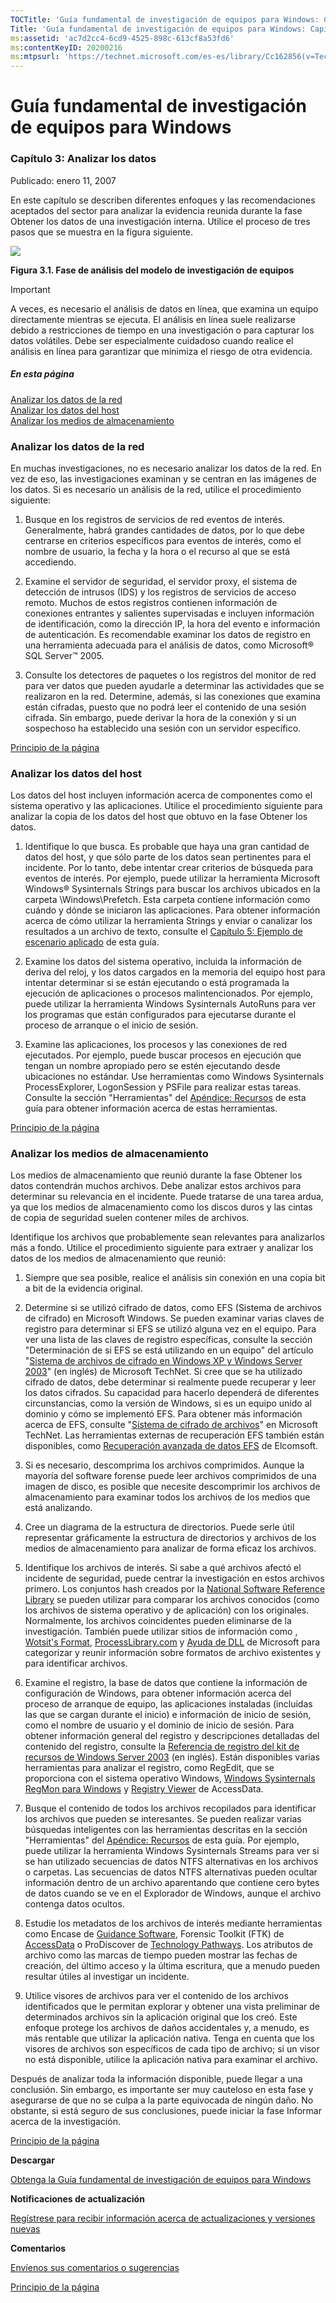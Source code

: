 ```yaml
---
TOCTitle: 'Guía fundamental de investigación de equipos para Windows: Capítulo 3: Analizar los datos'
Title: 'Guía fundamental de investigación de equipos para Windows: Capítulo 3: Analizar los datos'
ms:assetid: 'ac7d2cc4-6cd9-4525-898c-613cf8a53fd6'
ms:contentKeyID: 20200216
ms:mtpsurl: 'https://technet.microsoft.com/es-es/library/Cc162856(v=TechNet.10)'
---
```


Guía fundamental de investigación de equipos para Windows
=========================================================

### Capítulo 3: Analizar los datos

Publicado: enero 11, 2007

En este capítulo se describen diferentes enfoques y las recomendaciones aceptados del sector para analizar la evidencia reunida durante la fase Obtener los datos de una investigación interna. Utilice el proceso de tres pasos que se muestra en la figura siguiente.

![](images/Cc162856.3418ca95-8ff6-443f-9690-d85ed84a0e98(es-es,TechNet.10).gif)

**Figura 3.1. Fase de análisis del modelo de investigación de equipos**

> [!IMPORTANT]
> A veces, es necesario el análisis de datos en línea, que examina un equipo directamente mientras se ejecuta. El análisis en línea suele realizarse debido a restricciones de tiempo en una investigación o para capturar los datos volátiles. Debe ser especialmente cuidadoso cuando realice el análisis en línea para garantizar que minimiza el riesgo de otra evidencia. 

##### En esta página

[](#edaa)[Analizar los datos de la red](#edaa)  
[](#ecaa)[Analizar los datos del host](#ecaa)  
[](#ebaa)[Analizar los medios de almacenamiento](#ebaa)

### Analizar los datos de la red

En muchas investigaciones, no es necesario analizar los datos de la red. En vez de eso, las investigaciones examinan y se centran en las imágenes de los datos. Si es necesario un análisis de la red, utilice el procedimiento siguiente:

1.  Busque en los registros de servicios de red eventos de interés. Generalmente, habrá grandes cantidades de datos, por lo que debe centrarse en criterios específicos para eventos de interés, como el nombre de usuario, la fecha y la hora o el recurso al que se está accediendo.

2.  Examine el servidor de seguridad, el servidor proxy, el sistema de detección de intrusos (IDS) y los registros de servicios de acceso remoto. Muchos de estos registros contienen información de conexiones entrantes y salientes supervisadas e incluyen información de identificación, como la dirección IP, la hora del evento e información de autenticación. Es recomendable examinar los datos de registro en una herramienta adecuada para el análisis de datos, como Microsoft® SQL Server™ 2005.

3.  Consulte los detectores de paquetes o los registros del monitor de red para ver datos que pueden ayudarle a determinar las actividades que se realizaron en la red. Determine, además, si las conexiones que examina están cifradas, puesto que no podrá leer el contenido de una sesión cifrada. Sin embargo, puede derivar la hora de la conexión y si un sospechoso ha establecido una sesión con un servidor específico.

[](#mainsection)[Principio de la página](#mainsection)

### Analizar los datos del host

Los datos del host incluyen información acerca de componentes como el sistema operativo y las aplicaciones. Utilice el procedimiento siguiente para analizar la copia de los datos del host que obtuvo en la fase Obtener los datos.

1.  Identifique lo que busca. Es probable que haya una gran cantidad de datos del host, y que sólo parte de los datos sean pertinentes para el incidente. Por lo tanto, debe intentar crear criterios de búsqueda para eventos de interés. Por ejemplo, puede utilizar la herramienta Microsoft Windows® Sysinternals Strings para buscar los archivos ubicados en la carpeta \\Windows\\Prefetch. Esta carpeta contiene información como cuándo y dónde se iniciaron las aplicaciones. Para obtener información acerca de cómo utilizar la herramienta Strings y enviar o canalizar los resultados a un archivo de texto, consulte el [Capítulo 5: Ejemplo de escenario aplicado](http://www.microsoft.com/spain/technet/security/guidance/disasterrecovery/computer_investigation/959c31cd-216b-47fe-b821-7bb40d4156ae.mspx) de esta guía.

2.  Examine los datos del sistema operativo, incluida la información de deriva del reloj, y los datos cargados en la memoria del equipo host para intentar determinar si se están ejecutando o está programada la ejecución de aplicaciones o procesos malintencionados. Por ejemplo, puede utilizar la herramienta Windows Sysinternals AutoRuns para ver los programas que están configurados para ejecutarse durante el proceso de arranque o el inicio de sesión.

3.  Examine las aplicaciones, los procesos y las conexiones de red ejecutados. Por ejemplo, puede buscar procesos en ejecución que tengan un nombre apropiado pero se estén ejecutando desde ubicaciones no estándar. Use herramientas como Windows Sysinternals ProcessExplorer, LogonSession y PSFile para realizar estas tareas. Consulte la sección "Herramientas" del [Apéndice: Recursos](http://www.microsoft.com/spain/technet/security/guidance/disasterrecovery/computer_investigation/a9a5c2a9-cce3-4edb-a92c-10983899240a.mspx) de esta guía para obtener información acerca de estas herramientas.

[](#mainsection)[Principio de la página](#mainsection)

### Analizar los medios de almacenamiento

Los medios de almacenamiento que reunió durante la fase Obtener los datos contendrán muchos archivos. Debe analizar estos archivos para determinar su relevancia en el incidente. Puede tratarse de una tarea ardua, ya que los medios de almacenamiento como los discos duros y las cintas de copia de seguridad suelen contener miles de archivos.

Identifique los archivos que probablemente sean relevantes para analizarlos más a fondo. Utilice el procedimiento siguiente para extraer y analizar los datos de los medios de almacenamiento que reunió:

1.  Siempre que sea posible, realice el análisis sin conexión en una copia bit a bit de la evidencia original.

2.  Determine si se utilizó cifrado de datos, como EFS (Sistema de archivos de cifrado) en Microsoft Windows. Se pueden examinar varias claves de registro para determinar si EFS se utilizó alguna vez en el equipo. Para ver una lista de las claves de registro específicas, consulte la sección "Determinación de si EFS se está utilizando en un equipo" del artículo "[Sistema de archivos de cifrado en Windows XP y Windows Server 2003](http://www.microsoft.com/technet/prodtechnol/winxppro/deploy/cryptfs.mspx)" (en inglés) de Microsoft TechNet. Si cree que se ha utilizado cifrado de datos, debe determinar si realmente puede recuperar y leer los datos cifrados. Su capacidad para hacerlo dependerá de diferentes circunstancias, como la versión de Windows, si es un equipo unido al dominio y cómo se implementó EFS. Para obtener más información acerca de EFS, consulte "[Sistema de cifrado de archivos](http://www.microsoft.com/technet/security/guidance/cryptographyetc/efs.mspx)" en Microsoft TechNet. Las herramientas externas de recuperación EFS también están disponibles, como [Recuperación avanzada de datos EFS](http://www.elcomsoft.com/aefsdr.html) de Elcomsoft.

3.  Si es necesario, descomprima los archivos comprimidos. Aunque la mayoría del software forense puede leer archivos comprimidos de una imagen de disco, es posible que necesite descomprimir los archivos de almacenamiento para examinar todos los archivos de los medios que está analizando.

4.  Cree un diagrama de la estructura de directorios. Puede serle útil representar gráficamente la estructura de directorios y archivos de los medios de almacenamiento para analizar de forma eficaz los archivos.

5.  Identifique los archivos de interés. Si sabe a qué archivos afectó el incidente de seguridad, puede centrar la investigación en estos archivos primero. Los conjuntos hash creados por la [National Software Reference Library](http://www.nsrl.nist.gov/) se pueden utilizar para comparar los archivos conocidos (como los archivos de sistema operativo y de aplicación) con los originales. Normalmente, los archivos coincidentes pueden eliminarse de la investigación. También puede utilizar sitios de información como , [Wotsit's Format](http://www.wotsit.org/), [ProcessLibrary.com](http://www.processlibrary.com/) y [Ayuda de DLL](http://support.microsoft.com/dllhelp/default.aspx) de Microsoft para categorizar y reunir información sobre formatos de archivo existentes y para identificar archivos.

6.  Examine el registro, la base de datos que contiene la información de configuración de Windows, para obtener información acerca del proceso de arranque de equipo, las aplicaciones instaladas (incluidas las que se cargan durante el inicio) e información de inicio de sesión, como el nombre de usuario y el dominio de inicio de sesión. Para obtener información general del registro y descripciones detalladas del contenido del registro, consulte la [Referencia de registro del kit de recursos de Windows Server 2003](http://technet2.microsoft.com/windowsserver/en/library/56a33a88-a7b2-4f21-ab5e-5c62d728619f1033.mspx?mfr=true) (en inglés). Están disponibles varias herramientas para analizar el registro, como RegEdit, que se proporciona con el sistema operativo Windows, [Windows Sysinternals RegMon para Windows](http://go.microsoft.com/?linkid=6013256) y [Registry Viewer](http://www.accessdata.com/products/) de AccessData.

7.  Busque el contenido de todos los archivos recopilados para identificar los archivos que pueden se interesantes. Se pueden realizar varias búsquedas inteligentes con las herramientas descritas en la sección "Herramientas" del [Apéndice: Recursos](http://www.microsoft.com/spain/technet/security/guidance/disasterrecovery/computer_investigation/a9a5c2a9-cce3-4edb-a92c-10983899240a.mspx) de esta guía. Por ejemplo, puede utilizar la herramienta Windows Sysinternals Streams para ver si se han utilizado secuencias de datos NTFS alternativas en los archivos o carpetas. Las secuencias de datos NTFS alternativas pueden ocultar información dentro de un archivo aparentando que contiene cero bytes de datos cuando se ve en el Explorador de Windows, aunque el archivo contenga datos ocultos.

8.  Estudie los metadatos de los archivos de interés mediante herramientas como Encase de [Guidance Software](http://www.guidancesoftware.com/), Forensic Toolkit (FTK) de [AccessData](http://www.accessdata.com/) o ProDiscover de [Technology Pathways](http://www.techpathways.com/). Los atributos de archivo como las marcas de tiempo pueden mostrar las fechas de creación, del último acceso y la última escritura, que a menudo pueden resultar útiles al investigar un incidente.

9.  Utilice visores de archivos para ver el contenido de los archivos identificados que le permitan explorar y obtener una vista preliminar de determinados archivos sin la aplicación original que los creó. Este enfoque protege los archivos de daños accidentales y, a menudo, es más rentable que utilizar la aplicación nativa. Tenga en cuenta que los visores de archivos son específicos de cada tipo de archivo; si un visor no está disponible, utilice la aplicación nativa para examinar el archivo.

Después de analizar toda la información disponible, puede llegar a una conclusión. Sin embargo, es importante ser muy cauteloso en esta fase y asegurarse de que no se culpa a la parte equivocada de ningún daño. No obstante, si está seguro de sus conclusiones, puede iniciar la fase Informar acerca de la investigación.

[](#mainsection)[Principio de la página](#mainsection)

**Descargar**

[Obtenga la Guía fundamental de investigación de equipos para Windows](http://go.microsoft.com/fwlink/?linkid=80345)

**Notificaciones de actualización**

[Regístrese para recibir información acerca de actualizaciones y versiones nuevas](http://go.microsoft.com/fwlink/?linkid=54982)

**Comentarios**

[Envíenos sus comentarios o sugerencias](mailto:secwish@microsoft.com?subject=fundamental%20computer%20investigation%20guide%20for%20windows)

[](#mainsection)[Principio de la página](#mainsection)
